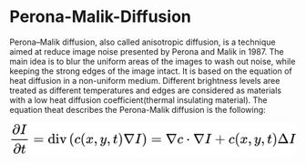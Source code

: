 # Perona-Malik-Diffusion
Perona–Malik diffusion, also called anisotropic diffusion, is a technique aimed at reduce image noise presented by Perona and Malik in 1987.
The main idea is to blur the uniform areas of the images to wash out noise, while keeping the strong edges of the image intact. 
It is based on the equation of heat diffusion in a non-uniform medium. Different brightness levels aree treated as different temperatures and edges are considered as materials with a low heat diffusion coefficient(thermal insulating material). The equation theat describes the Perona-Malik diffusion is the following:


![Anisotropic Diffusion Formula](_img1.svg)


